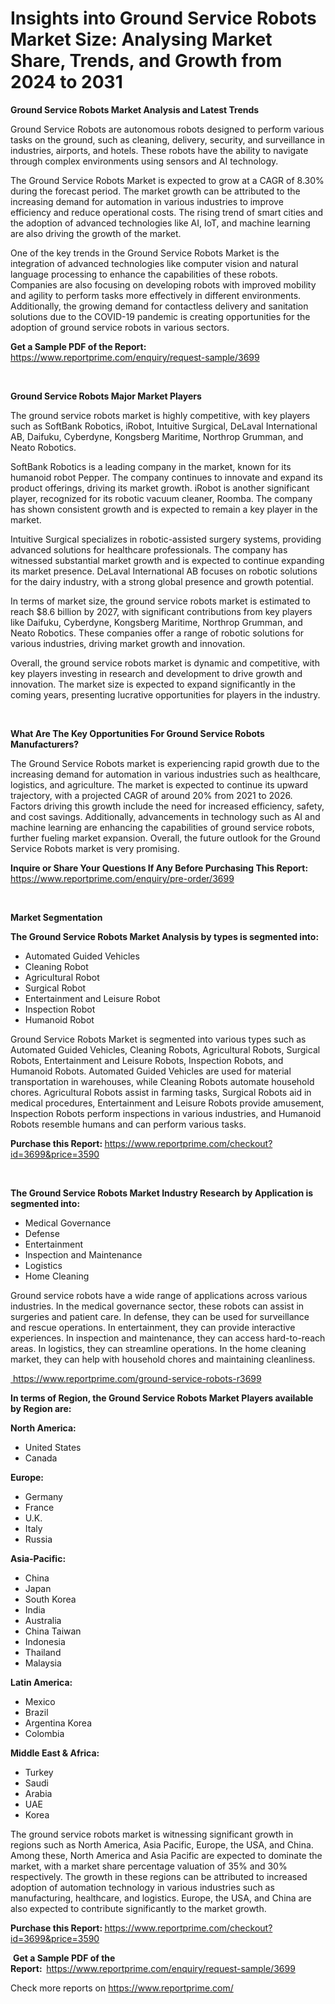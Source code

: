 <p><h1>Insights into Ground Service Robots Market Size: Analysing Market Share, Trends, and Growth from 2024 to 2031</h1></p><p><strong>Ground Service Robots Market Analysis and Latest Trends</strong></p>
<p><p>Ground Service Robots are autonomous robots designed to perform various tasks on the ground, such as cleaning, delivery, security, and surveillance in industries, airports, and hotels. These robots have the ability to navigate through complex environments using sensors and AI technology.</p><p>The Ground Service Robots Market is expected to grow at a CAGR of 8.30% during the forecast period. The market growth can be attributed to the increasing demand for automation in various industries to improve efficiency and reduce operational costs. The rising trend of smart cities and the adoption of advanced technologies like AI, IoT, and machine learning are also driving the growth of the market.</p><p>One of the key trends in the Ground Service Robots Market is the integration of advanced technologies like computer vision and natural language processing to enhance the capabilities of these robots. Companies are also focusing on developing robots with improved mobility and agility to perform tasks more effectively in different environments. Additionally, the growing demand for contactless delivery and sanitation solutions due to the COVID-19 pandemic is creating opportunities for the adoption of ground service robots in various sectors.</p></p>
<p><strong>Get a Sample PDF of the Report:&nbsp;</strong> <a href="https://www.reportprime.com/enquiry/request-sample/3699">https://www.reportprime.com/enquiry/request-sample/3699</a></p>
<p>&nbsp;</p>
<p><strong>Ground Service Robots Major Market Players</strong></p>
<p><p>The ground service robots market is highly competitive, with key players such as SoftBank Robotics, iRobot, Intuitive Surgical, DeLaval International AB, Daifuku, Cyberdyne, Kongsberg Maritime, Northrop Grumman, and Neato Robotics. </p><p>SoftBank Robotics is a leading company in the market, known for its humanoid robot Pepper. The company continues to innovate and expand its product offerings, driving its market growth. iRobot is another significant player, recognized for its robotic vacuum cleaner, Roomba. The company has shown consistent growth and is expected to remain a key player in the market.</p><p>Intuitive Surgical specializes in robotic-assisted surgery systems, providing advanced solutions for healthcare professionals. The company has witnessed substantial market growth and is expected to continue expanding its market presence. DeLaval International AB focuses on robotic solutions for the dairy industry, with a strong global presence and growth potential.</p><p>In terms of market size, the ground service robots market is estimated to reach $8.6 billion by 2027, with significant contributions from key players like Daifuku, Cyberdyne, Kongsberg Maritime, Northrop Grumman, and Neato Robotics. These companies offer a range of robotic solutions for various industries, driving market growth and innovation.</p><p>Overall, the ground service robots market is dynamic and competitive, with key players investing in research and development to drive growth and innovation. The market size is expected to expand significantly in the coming years, presenting lucrative opportunities for players in the industry.</p></p>
<p>&nbsp;</p>
<p><strong>What Are The Key Opportunities For Ground Service Robots Manufacturers?</strong></p>
<p><p>The Ground Service Robots market is experiencing rapid growth due to the increasing demand for automation in various industries such as healthcare, logistics, and agriculture. The market is expected to continue its upward trajectory, with a projected CAGR of around 20% from 2021 to 2026. Factors driving this growth include the need for increased efficiency, safety, and cost savings. Additionally, advancements in technology such as AI and machine learning are enhancing the capabilities of ground service robots, further fueling market expansion. Overall, the future outlook for the Ground Service Robots market is very promising.</p></p>
<p><strong>Inquire or Share Your Questions If Any Before Purchasing This Report:</strong> <a href="https://www.reportprime.com/enquiry/pre-order/3699">https://www.reportprime.com/enquiry/pre-order/3699</a></p>
<p>&nbsp;</p>
<p><strong>Market Segmentation</strong></p>
<p><strong>The Ground Service Robots Market Analysis by types is segmented into:</strong></p>
<p><ul><li>Automated Guided Vehicles</li><li>Cleaning Robot</li><li>Agricultural Robot</li><li>Surgical Robot</li><li>Entertainment and Leisure Robot</li><li>Inspection Robot</li><li>Humanoid Robot</li></ul></p>
<p><p>Ground Service Robots Market is segmented into various types such as Automated Guided Vehicles, Cleaning Robots, Agricultural Robots, Surgical Robots, Entertainment and Leisure Robots, Inspection Robots, and Humanoid Robots. Automated Guided Vehicles are used for material transportation in warehouses, while Cleaning Robots automate household chores. Agricultural Robots assist in farming tasks, Surgical Robots aid in medical procedures, Entertainment and Leisure Robots provide amusement, Inspection Robots perform inspections in various industries, and Humanoid Robots resemble humans and can perform various tasks.</p></p>
<p><strong>Purchase this Report:&nbsp;</strong><a href="https://www.reportprime.com/checkout?id=3699&price=3590">https://www.reportprime.com/checkout?id=3699&price=3590</a></p>
<p>&nbsp;</p>
<p><strong>The Ground Service Robots Market Industry Research by Application is segmented into:</strong></p>
<p><ul><li>Medical Governance</li><li>Defense</li><li>Entertainment</li><li>Inspection and Maintenance</li><li>Logistics</li><li>Home Cleaning</li></ul></p>
<p><p>Ground service robots have a wide range of applications across various industries. In the medical governance sector, these robots can assist in surgeries and patient care. In defense, they can be used for surveillance and rescue operations. In entertainment, they can provide interactive experiences. In inspection and maintenance, they can access hard-to-reach areas. In logistics, they can streamline operations. In the home cleaning market, they can help with household chores and maintaining cleanliness.</p></p>
<p><a href="https://www.reportprime.com/ground-service-robots-r3699">&nbsp;https://www.reportprime.com/ground-service-robots-r3699</a></p>
<p><strong>In terms of Region, the Ground Service Robots Market Players available by Region are:</strong></p>
<p>
    <p> <strong> North America: </strong>
        <ul>
            <li>United States</li>
            <li>Canada</li>
        </ul>
        </p> 
    <p> <strong> Europe: </strong>
        <ul>
            <li>Germany</li>
            <li>France</li>
            <li>U.K.</li>
            <li>Italy</li>
            <li>Russia</li>
        </ul>
        </p> 
    <p> <strong> Asia-Pacific: </strong>
        <ul>
            <li>China</li>
            <li>Japan</li>
            <li>South Korea</li>
            <li>India</li>
            <li>Australia</li>
            <li>China Taiwan</li>
            <li>Indonesia</li>
            <li>Thailand</li>
            <li>Malaysia</li>
        </ul>
        </p> 
    <p> <strong> Latin America: </strong>
        <ul>
            <li>Mexico</li>
            <li>Brazil</li>
            <li>Argentina Korea</li>
            <li>Colombia</li>
        </ul>
        </p> 
    <p> <strong> Middle East & Africa: </strong>
        <ul>
            <li>Turkey</li>
            <li>Saudi</li>
            <li>Arabia</li>
            <li>UAE</li>
            <li>Korea</li>
        </ul>
    </p>
    </p>
<p><p>The ground service robots market is witnessing significant growth in regions such as North America, Asia Pacific, Europe, the USA, and China. Among these, North America and Asia Pacific are expected to dominate the market, with a market share percentage valuation of 35% and 30% respectively. The growth in these regions can be attributed to increased adoption of automation technology in various industries such as manufacturing, healthcare, and logistics. Europe, the USA, and China are also expected to contribute significantly to the market growth.</p></p>
<p><strong>Purchase this Report: </strong><a href="https://www.reportprime.com/checkout?id=3699&price=3590">https://www.reportprime.com/checkout?id=3699&price=3590</a></p>
<p>&nbsp;<strong>Get a Sample PDF of the Report:&nbsp;&nbsp;</strong><a href="https://www.reportprime.com/enquiry/request-sample/3699">https://www.reportprime.com/enquiry/request-sample/3699</a></p>
<p><strong></strong></p>
<p>Check more reports on <a href="https://www.reportprime.com/">https://www.reportprime.com/</a></p>